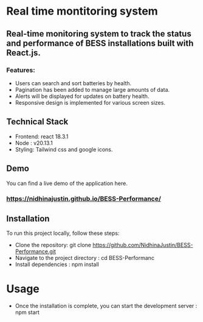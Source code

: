 # Real time montitoring system
## Real-time monitoring system to track the status and performance of BESS installations built with React.js.

### Features:
* Users can search and sort batteries by health.
* Pagination has been added to manage large amounts of data.
* Alerts will be displayed for updates on battery health.
* Responsive design is implemented for various screen sizes.

## Technical Stack
* Frontend: react 18.3.1
* Node : v20.13.1
* Styling: Tailwind css and google icons.
## Demo
You can find a live demo of the application here.

### https://nidhinajustin.github.io/BESS-Performance/
## Installation
To run this project locally, follow these steps:

* Clone the repository:
   git clone https://github.com/NidhinaJustin/BESS-Performance.git
* Navigate to the project directory :
   cd BESS-Performanc
* Install dependencies
 :  npm install
# Usage
* Once the installation is complete, you can start the development server
:  npm start

